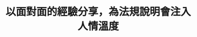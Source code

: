 ---
layout: post
title: "以面對面的經驗分享，為法規說明會注入人情溫度"
tags:
  - "交通"
  - "法規"
id: 85
thumbnail: "/images/post/85/1q7mrZ_jijap1SVzJBQSDfD2NBsgpSCg-.png"
description: "開放政府第85次協作會議「廢除道路交通管理處罰條例第七條之一」"
color: "yellow"
publish: "true"
departments:
  - "交通部"
cover:
  link: ""
introduction:
  content: "隨著民眾協助檢舉交通違規案件越來越多，社會輿論對於民眾檢舉的正反面討論也日益高漲， 提案人郭先生於2020年11月3日在國發會的公共政策網路參與平台提案「廢除道路交通管理處罰條例第7條之1規定(民眾得敘明違規事實或檢具違規證據資料檢舉)」，他認為人民不是執法者，不應充當執法者來檢舉開單。當然，也有另一方的聲音認為，只要不違規便無需擔心。行政機關方面，則因檢舉工具的普及所導致的案量激增，排擠既有業務。立法機關同時也收到了許多正反方民眾陳情。因此，PDIS、交通部和警政署藉由會前盤點和訪談，釐清和彙整各方意見的過程，並以《處罰條例》修正草案為討論基礎，進行「修法草案說明會暨協作會議」，討論：「如何在減輕員警行政負擔的前提下，有效運用行政資源及民眾協作精神，改善交通檢舉制度？」  ，再透過小組討論面對面地經驗交流，讓修法更貼近多元利害關係人的需求。 "
  image: "/images/post/85/1o7j7QUPefQk7gaSVIDVTRBEAc_TGH9G3.png"
join:
  type: "提"
  image: "/images/post/85/1r7WGASZFCCiYozQR-qFBD_y_wmnR1wIT.png"
embed:
  - type: "agenda_book"
    links:
      - "https://issuu.com/pdis.tw/docs/______________7__1________________85_______"
  - type: "mind_map"
    links:
      - "https://miro.com/app/live-embed/o9J_lalkiG0=/?moveToViewport=-3891,-1519,13399,5657&amp;embedAutoplay=true"
  - type: "ministry_slide"
    links:
      - "https://issuu.com/pdis.tw/docs/_85_____-_____"
      - "https://issuu.com/pdis.tw/docs/_85________-_____"
  - type: "host_slide"
    links:
      - "https://issuu.com/pdis.tw/docs/85-_________________"
  - type: "live"
    links:
      - "https://youtu.be/2TsqSSsurzE"
  - type: "transcript"
    links:
      - "https://sayit.pdis.nat.gov.tw/2020-12-30-%E9%96%8B%E6%94%BE%E6%94%BF%E5%BA%9C%E7%AC%AC85%E6%AC%A1%E5%8D%94%E4%BD%9C%E6%9C%83%E8%AD%B0"
pictures:
  - "/images/post/85/11b1q5SBRm3bpAwfEFuGXZJWydRf1oI2F.png"
  - "/images/post/85/1FSj65exFCrm129nC8utimEExcwgip_Ez.png"
blogs:
  - "https://pdis.nat.gov.tw/zh-TW/blog/%E6%9C%83%E8%AD%B0%E8%A8%AD%E8%A8%88%E5%86%8D%E5%89%B5%E6%96%B0-%E4%B8%80%E5%A0%B4%E6%9C%89%E6%BA%AB%E5%BA%A6%E7%9A%84%E6%B3%95%E8%A6%8F%E8%8D%89%E6%A1%88%E8%AA%AA%E6%98%8E%E6%9C%83/"
 
---